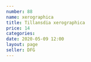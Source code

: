 ```yaml
---
number: 88
name: xerographica
title: Tillansdia xerographica
price: 14
categories: 
date: 2020-05-09 12:00
layout: page
seller: DFG
---
```


